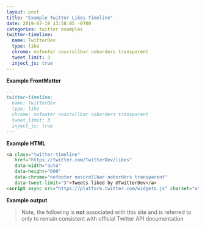 ```yaml
---
layout: post
title: "Example Twitter Likes Timeline"
date: 2019-07-18 13:58:05 -0700
categories: twitter examples
twitter-timeline:
  name: TwitterDev
  type: like
  chrome: nofooter noscrollbar noborders transparent
  tweet_limit: 3
  inject_js: true
---
```



**Example FrontMatter**


```MarkDown
---
twitter-timeline:
  name: TwitterDev
  type: like
  chrome: nofooter noscrollbar noborders transparent
  tweet_limit: 3
  inject_js: true
---
```


**Example HTML**


```HTML
<a class="twitter-timeline"
   href="https://twitter.com/TwitterDev/likes"
   data-width="auto"
   data-height="600"
   data-chrome="nofooter noscrollbar noborders transparent"
   data-tweet-limit="3">Tweets liked by @TwitterDev</a>
<script async src="https://platform.twitter.com/widgets.js" charset="utf-8"></script>
```


**Example output**


> Note, the following is **not** associated with this site and is referred to only to remain consistent with official Twitter API documentation
